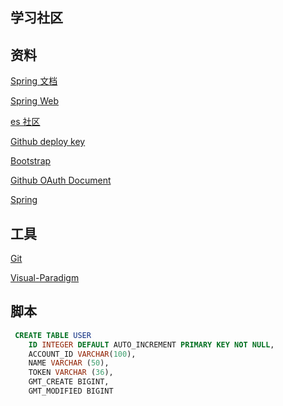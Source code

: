 ## 学习社区

## 资料
  [Spring 文档](https://spring.io/guides)
  
  [Spring Web](https://spring.io/guides/gs/serving-web-content/ )
  
  [es 社区](https://elasticsearch.cn/explore)
  
  [Github deploy key](https://developer.github.com/v3/guides/managing-deploy-keys/#deploy-keys)
  
  [Bootstrap](https://v3.bootcss.com/getting-started/)
  
  [Github OAuth Document](https://developer.github.com/apps/building-oauth-apps/creating-an-oauth-app/)
  
  [Spring](https://docs.spring.io/spring-boot/docs/2.0.0.RC1/reference/htmlsingle/#boot-features-embedded-database-support)

## 工具
  [Git](https://git-scm.com/downloads)
  
  [Visual-Paradigm](https://www.visual-paradigm.com)

## 脚本
```sql
 CREATE TABLE USER
    ID INTEGER DEFAULT AUTO_INCREMENT PRIMARY KEY NOT NULL,
    ACCOUNT_ID VARCHAR(100),
    NAME VARCHAR (50),
    TOKEN VARCHAR (36),
    GMT_CREATE BIGINT,
    GMT_MODIFIED BIGINT

```